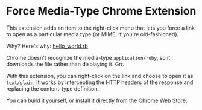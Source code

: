 Force Media-Type Chrome Extension
=================================

This extension adds an item to the right-click menu that lets you force a link
to open as a particular media type (or MIME, if you're old-fashioned).

Why? Here's why: [hello_world.rb][helloworld]

Chrome doesn't recognize the media-type `application/ruby`, so it downloads the
file rather than displaying it. Grr.

With this extension, you can right-click on the link and choose to open it as
`text/plain`. It works by intercepting the HTTP headers of the response and
replacing the content-type definition.

You can build it yourself, or install it directly from the [Chrome Web Store][webstore].

[helloworld]: http://cloud.github.com/downloads/atdt/chrome-force-media-type/hello_world.rb
[webstore]: https://chrome.google.com/webstore/detail/dpfpbhhpecfkhkmponbmaldhfollibde
